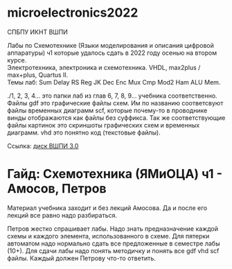 # microelectronics2022
СПБПУ ИКНТ ВШПИ

Лабы по Схемотехнике (Языки моделирования и описания цифровой аппаратуры) ч1 которые удалось сдать в 2022 году осенью на втором курсе.  
Электротехника, электроника и схемотехника. VHDL, max2plus / max+plus, Quartus II.  
Темы лаб: Sum	Delay	RS	Reg	JK	Dec	Enc	Mux	Cmp	Mod2	Ham	ALU	Mem.  

./1, 2, 3, 4... это папки лаб из глав 6, 7, 8, 9... учебника соответственно.  
Файлы gdf это графические файлы схем. Им по названию соответсвуют файлы временных диаграмм scf, которые почему-то в проводнике винды отображаются как файлы без суффикса. Так же соответствующие файлы картинок это скриншоты графических схем и временных диаграмм. vhd это понятно код (текстовые файлы).

Ссылка: [диск ВШПИ 3.0](https://disk.yandex.ru/d/tMut6P10aEm39Q/%D0%9C%D0%B0%D1%82%D0%B5%D1%80%D0%B8%D0%B0%D0%BB%D1%8B/1%20%D0%BA%D1%83%D1%80%D1%81/1%20%D1%81%D0%B5%D0%BC%D0%B5%D1%81%D1%82%D1%80/%D0%A1%D1%85%D0%B5%D0%BC%D0%BE%D1%82%D0%B5%D1%85%D0%BD%D0%B8%D0%BA%D0%B0/%D0%A1%D1%85%D0%B5%D0%BC%D0%BE%D1%82%D0%B5%D1%85%D0%BD%D0%B8%D0%BA%D0%B0%20(%D0%9E%D0%92%D0%A2)?w=1)

# Гайд: Схемотехника (ЯМиОЦА) ч1 - Амосов, Петров

Материал учебника заходит и без лекций Амосова. Да и после его лекций все равно надо разбираться.

Петров жестко спрашивает лабы. Надо знать предназначение каждой схемы и каждого элемента, использованного в схеме. Для пятерки автоматом надо нормально сдать все предложенные в семестре лабы (10+). Для сдачи лабы надо понять методичку и понять все gdf vhd scf файлы. Каждый должен Петрову что-то ответить.

